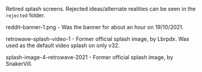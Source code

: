 Retired splash screens. Rejected ideas/alternate realities can be seen in the `rejected` folder.

reddit-banner-1.png - Was the banner for about an hour on 19/10/2021.

retrowave-splash-video-1 - Former official splash image, by Lbrpdx. Was used as the default video splash on only v32.

splash-image-4-retrowave-2021 - Former official splash image, by SnakerVill.
